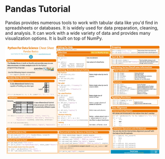 # Pandas Tutorial

Pandas provides numerous tools to work with tabular data like you'd find in spreadsheets or databases. It is widely used for data preparation, cleaning, and analysis. It can work with a wide variety of data and provides many visualization options. It is built on top of NumPy.

<img align="Center" alt="Pandas" src="./Pandas.jpg" />
